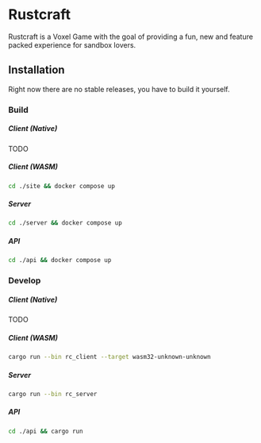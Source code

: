 # Rustcraft

Rustcraft is a Voxel Game with the goal of providing a fun, new and feature packed experience for sandbox lovers.

## Installation

Right now there are no stable releases, you have to build it yourself.

### Build

##### Client (Native)

TODO

##### Client (WASM)

```bash
cd ./site && docker compose up
```

##### Server

```bash
cd ./server && docker compose up
```

##### API

```bash
cd ./api && docker compose up
```

### Develop

##### Client (Native)

TODO

##### Client (WASM)

```bash
cargo run --bin rc_client --target wasm32-unknown-unknown
```

##### Server

```bash
cargo run --bin rc_server
```

##### API

```bash
cd ./api && cargo run
```
